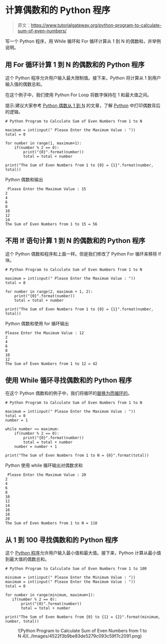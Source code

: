 # 计算偶数和的 Python 程序

> 原文：<https://www.tutorialgateway.org/python-program-to-calculate-sum-of-even-numbers/>

写一个 Python 程序，用 While 循环和 For 循环计算从 1 到 N 的偶数和，并举例说明。

## 用 For 循环计算 1 到 N 的偶数和的 Python 程序

这个 Python 程序允许用户输入最大限制值。接下来，Python 将计算从 1 到用户输入值的偶数总和。

在这个例子中，我们使用 Python For Loop 将数字保持在 1 和最大值之间。

提示:建议大家参考 [Python 偶数从 1 到 N](https://www.tutorialgateway.org/python-program-to-print-even-numbers-from-1-to-n/) 的文章，了解 [Python](https://www.tutorialgateway.org/python-tutorial/) 中打印偶数背后的逻辑。

```
# Python Program to Calculate Sum of Even Numbers from 1 to N

maximum = int(input(" Please Enter the Maximum Value : "))
total = 0

for number in range(1, maximum+1):
    if(number % 2 == 0):
        print("{0}".format(number))
        total = total + number

print("The Sum of Even Numbers from 1 to {0} = {1}".format(number, total))
```

Python 偶数和输出

```
 Please Enter the Maximum Value : 15
2
4
6
8
10
12
14
The Sum of Even Numbers from 1 to 15 = 56
```

## 不用 If 语句计算 1 到 N 的偶数和的 Python 程序

这个 Python 偶数和程序和上面一样。但是我们修改了 Python For 循环来移除 If 块。

```
# Python Program to Calculate Sum of Even Numbers from 1 to N

maximum = int(input(" Please Enter the Maximum Value : "))
total = 0

for number in range(2, maximum + 1, 2):
    print("{0}".format(number))
    total = total + number

print("The Sum of Even Numbers from 1 to {0} = {1}".format(number, total))
```

Python 偶数和使用 for 循环输出

 ```
 Please Enter the Maximum Value : 12
2
4
6
8
10
12
The Sum of Even Numbers from 1 to 12 = 42
```

## 使用 While 循环寻找偶数和的 Python 程序

在这个 Python 偶数和的例子中，我们将循环的[替换为](https://www.tutorialgateway.org/python-for-loop/)[而循环的](https://www.tutorialgateway.org/python-while-loop/)。

```
# Python Program to Calculate Sum of Even Numbers from 1 to N

maximum = int(input(" Please Enter the Maximum Value : "))
total = 0
number = 1

while number <= maximum:
    if(number % 2 == 0):
        print("{0}".format(number))
        total = total + number
    number = number + 1

print("The Sum of Even Numbers from 1 to N = {0}".format(total))
```

Python 使用 while 循环输出对偶数求和

```
 Please Enter the Maximum Value : 20
2
4
6
8
10
12
14
16
18
20
The Sum of Even Numbers from 1 to N = 110
```

## 从 1 到 100 寻找偶数和的 Python 程序

这个 [Python 程序](https://www.tutorialgateway.org/python-programming-examples/)允许用户输入最小值和最大值。接下来，Python 计算从最小值到最大值的偶数总和。

 ```
# Python Program to Calculate Sum of Even Numbers from 1 to 100

minimum = int(input(" Please Enter the Minimum Value : "))
maximum = int(input(" Please Enter the Maximum Value : "))
total = 0

for number in range(minimum, maximum+1):
    if(number % 2 == 0):
        print("{0}".format(number))
        total = total + number

print("The Sum of Even Numbers from {0} to {1} = {2}".format(minimum, number, total))
```

<figure class="wp-block-image">![Python Program to Calculate Sum of Even Numbers from 1 to N 4](../Images/4522f3b9be83de5279c093c59f7c2091.png)</figure>